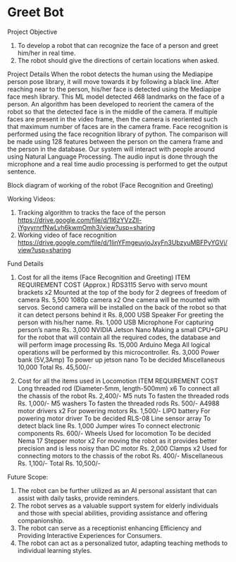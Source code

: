 # Greet Bot
Project Objective
1.	To develop a robot that can recognize the face of a person and greet him/her in real time.
2.	The robot should give the directions of certain locations when asked.

Project Details
When the robot detects the human using the Mediapipe person pose library, it will move towards it by following a black line. After reaching near to the person, his/her face is detected using the Mediapipe face mesh library. This ML model detected 468 landmarks on the face of a person. An algorithm has been developed to reorient the camera of the robot so that the detected face is in the middle of the camera. If multiple faces are present in the video frame, then the camera is reoriented such that maximum number of faces are in the camera frame. Face recognition is performed using the face recognition library of python. The comparison will be made using 128 features between the person on the camera frame and the person in the database. Our system will interact with people around using Natural Language Processing. The audio input is done through the microphone and a real time audio processing is performed to get the output sentence.

Block diagram of working of the robot (Face Recognition and Greeting)
 
Working Videos:
1.	Tracking algorithm to tracks the face of the person
https://drive.google.com/file/d/1l6zYVzZll-iYgvyrnrfNwLvh6kwmOmh3/view?usp=sharing
2.	Working video of face recognition
https://drive.google.com/file/d/1IinYFmgeuvjoJxyFn3UbzyuMBFPyYGVj/view?usp=sharing

Fund Details
1.	Cost for all the items (Face Recognition and Greeting)
ITEM	REQUIREMENT	COST (Approx.)
RDS3115 Servo with servo mount brackets x2	Mounted at the top of the body for 2 degrees of freedom of camera	Rs. 5,500
1080p camera x2	One camera will be mounted with servos.
Second camera will be installed on the back of the robot so that it can detect persons behind it	Rs. 8,000
USB Speaker	For greeting the person
with his/her name.	Rs. 1,000
USB Microphone	For capturing person’s name	Rs. 3,000
NVIDIA Jetson Nano	Making a small CPU+GPU for the robot that will contain all the required codes, the database and will perform image processing	Rs. 15,000
Arduino Mega	All logical operations will be performed by this microcontroller.	Rs. 3,000
Power bank (5V,3Amp)	To power up jetson nano	 To be decided
Miscellaneous		10,000
Total	Rs. 45,500/-

2.	Cost for all the items used in Locomotion 
ITEM	REQUIREMENT	COST
Long threaded rod (Diameter-5mm, length-500mm) x6	To connect all the chassis of the robot	Rs. 2,400/-
M5 nuts	To fasten the threaded rods	Rs. 1,000/-
M5 washers	To fasten the threaded rods	Rs. 500/-
A4988 motor drivers x2	For powering motors	Rs. 1,500/-
LIPO battery 	For powering motor driver	To be decided
RLS-08 Line sensor array	To detect black line	Rs. 1,000
Jumper wires	To connect electronic components	Rs. 600/-
Wheels	Used for locomotion	To be decided
Nema 17 Stepper motor x2	For moving the robot as it provides better precision and is less noisy than DC motor	Rs. 2,000
Clamps x2	Used for connecting motors to the chassis of the robot	Rs. 400/-
Miscellaneous 		Rs. 1,100/-
Total	Rs. 10,500/-

Future Scope:
1.	The robot can be further utilized as an AI personal assistant that can assist with daily tasks, provide reminders.
2.	The robot serves as a valuable support system for elderly individuals and those with special abilities, providing assistance and offering companionship.
3.	The robot can serve as a receptionist enhancing Efficiency and Providing Interactive Experiences for Consumers.
4.	The robot can act as a personalized tutor, adapting teaching methods to individual learning styles.
